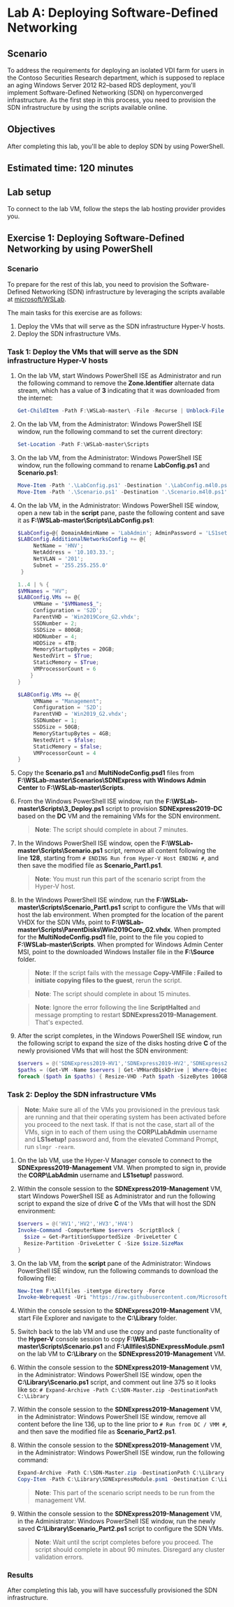 ﻿---
lab:
    title: 'Lab A: Deploying Software-Defined Networking'
    module: 'Module 4: Planning for and Implementing Azure Stack HCI Networking'
---

# Lab A: Deploying Software-Defined Networking

## Scenario

To address the requirements for deploying an isolated VDI farm for users in the Contoso Securities Research department, which is supposed to replace an aging Windows Server 2012 R2–based RDS deployment, you'll implement Software-Defined Networking (SDN) on hyperconverged infrastructure. As the first step in this process, you need to provision the SDN infrastructure by using the scripts available online.

## Objectives

After completing this lab, you'll be able to deploy SDN by using PowerShell.

## Estimated time: 120 minutes

## Lab setup

To connect to the lab VM, follow the steps the lab hosting provider provides you.

## Exercise 1: Deploying Software-Defined Networking by using PowerShell

### Scenario

To prepare for the rest of this lab, you need to provision the Software-Defined Networking (SDN) infrastructure by leveraging the scripts available at [microsoft/WSLab](https://aka.ms/sdnexpress-with-windows-admin-center).

The main tasks for this exercise are as follows:

1. Deploy the VMs that will serve as the SDN infrastructure Hyper-V hosts.
1. Deploy the SDN infrastructure VMs.

### Task 1: Deploy the VMs that will serve as the SDN infrastructure Hyper-V hosts

1. On the lab VM, start Windows PowerShell ISE as Administrator and run the following command to remove the **Zone.Identifier** alternate data stream, which has a value of **3** indicating that it was downloaded from the internet:

   ```powershell
   Get-ChildItem -Path F:\WSLab-master\ -File -Recurse | Unblock-File
   ```

1. On the lab VM, from the Administrator: Windows PowerShell ISE window, run the following command to set the current directory:

   ```powershell
   Set-Location -Path F:\WSLab-master\Scripts
   ```
1. On the lab VM, from the Administrator: Windows PowerShell ISE window, run the following command to rename **LabConfig.ps1** and **Scenario.ps1**:

   ```powershell
   Move-Item -Path '.\LabConfig.ps1' -Destination '.\LabConfig.m4l0.ps1' -Force -ErrorAction SilentlyContinue
   Move-Item -Path '.\Scenario.ps1' -Destination '.\Scenario.m4l0.ps1' -Force -ErrorAction SilentlyContinue
   ```

1. On the lab VM, in the Administrator: Windows PowerShell ISE window, open a new tab in the **script** pane, paste the following content and save it as **F:\\WSLab-master\\Scripts\\LabConfig.ps1**:

   ```powershell
   $LabConfig=@{ DomainAdminName = 'LabAdmin'; AdminPassword = 'LS1setup!'; Prefix = 'SDNExpress2019-'; SecureBoot = $false; SwitchName = 'LabSwitch'; DCEdition = '4'; VMs = @(); InstallSCVMM = 'No'; PullServerDC = $false; Internet = $true; AllowedVLANs = "1-400"; AdditionalNetworksInDC = $true; AdditionalNetworksConfig = @(); EnableGuestServiceInterface = $true}
   $LABConfig.AdditionalNetworksConfig += @{
        NetName = 'HNV';
        NetAddress = '10.103.33.';
        NetVLAN = '201';
        Subnet = '255.255.255.0'
    }

   1..4 | % {
   $VMNames = "HV";
   $LABConfig.VMs += @{
        VMName = "$VMNames$_";
        Configuration = 'S2D';
        ParentVHD = 'Win2019Core_G2.vhdx';
        SSDNumber = 2;
        SSDSize = 800GB;
        HDDNumber = 4;
        HDDSize = 4TB;
        MemoryStartupBytes = 20GB;
        NestedVirt = $True;
        StaticMemory = $True;
        VMProcessorCount = 6
       }
   }

   $LABConfig.VMs += @{
        VMName = "Management";
        Configuration = 'S2D';
        ParentVHD = 'Win2019_G2.vhdx';
        SSDNumber = 1;
        SSDSize = 50GB;
        MemoryStartupBytes = 4GB;
        NestedVirt = $false;
        StaticMemory = $false;
        VMProcessorCount = 4
   }
   ```

1. Copy the **Scenario.ps1** and **MultiNodeConfig.psd1** files from **F:\\WSLab-master\\Scenarios\\SDNExpress with Windows Admin Center** to **F:\\WSLab-master\\Scripts**.
1. From the Windows PowerShell ISE window, run the **F:\\WSLab-master\\Scripts\\3_Deploy.ps1** script to provision **SDNExpress2019-DC** based on the **DC** VM and the remaining VMs for the SDN environment.

   > **Note**: The script should complete in about 7 minutes.

1. In the Windows PowerShell ISE window, open the **F:\\WSLab-master\\Scripts\\Scenario.ps1** script, remove all content following the line **128**, starting from `# ENDING Run from Hyper-V Host ENDING #`, and then save the modified file as **Scenario_Part1.ps1**.

   > **Note**: You must run this part of the scenario script from the Hyper-V host.

1. In the Windows PowerShell ISE window, run the **F:\\WSLab-master\\Scripts\\Scenario_Part1.ps1** script to configure the VMs that will host the lab environment. When prompted for the location of the parent VHDX for the SDN VMs, point to **F:\\WSLab-master\\Scripts\\ParentDisks\\Win2019Core_G2.vhdx**. When prompted for the **MultiNodeConfig.psd1** file, point to the file you copied to **F:\\WSLab-master\\Scripts**. When prompted for Windows Admin Center MSI, point to the downloaded Windows Installer file in the **F:\\Source** folder.

   > **Note**: If the script fails with the message **Copy-VMFile : Failed to initiate copying files to the guest**, rerun the script.

   > **Note**: The script should complete in about 15 minutes.

   > **Note**: Ignore the error following the line **ScriptHalted** and message prompting to restart **SDNExpress2019-Management**. That's expected.

1. After the script completes, in the Windows PowerShell ISE window, run the following script to expand the size of the disks hosting drive **C** of the newly provisioned VMs that will host the SDN environment:

   ```powershell
   $servers = @('SDNExpress2019-HV1','SDNExpress2019-HV2','SDNExpress2019-HV3','SDNExpress2019-HV4')
   $paths = (Get-VM -Name $servers | Get-VMHardDiskDrive | Where-Object {$_.ControllerLocation -eq 0} | Select-Object Path).Path
   foreach ($path in $paths) { Resize-VHD -Path $path -SizeBytes 100GB }
   ```

### Task 2: Deploy the SDN infrastructure VMs

   > **Note**: Make sure all of the VMs you provisioned in the previous task are running and that their operating system has been activated before you proceed to the next task. If that is not the case, start all of the VMs, sign in to each of them  using the **CORP\\LabAdmin** username and **LS1setup!** password and, from the elevated Command Prompt, run `slmgr -rearm`.

1. On the lab VM, use the Hyper-V Manager console to connect to the **SDNExpress2019-Management** VM. When prompted to sign in, provide the **CORP\\LabAdmin** username and **LS1setup!** password.
1. Within the console session to the **SDNExpress2019-Management** VM, start Windows PowerShell ISE as Administrator and run the following script to expand the size of drive **C** of the VMs that will host the SDN environment:

   ```powershell
   $servers = @('HV1','HV2','HV3','HV4')
   Invoke-Command -ComputerName $servers -ScriptBlock {
     $size = Get-PartitionSupportedSize -DriveLetter C
     Resize-Partition -DriveLetter C -Size $size.SizeMax
   }
   ```

1. On the lab VM, from the **script** pane of the Administrator: Windows PowerShell ISE window, run the following commands to download the following file:

   ```powershell
   New-Item F:\Allfiles -itemtype directory -Force
   Invoke-Webrequest -Uri "https://raw.githubusercontent.com/MicrosoftLearning/WS-013T00-Azure-Stack-HCI/master/Instructions/Allfiles/SDNExpressModule.psm1" -Outfile "F:\Allfiles\SDNExpressModule.psm1"
   ```

1. Within the console session to the **SDNExpress2019-Management** VM, start File Explorer and navigate to the **C:\\Library** folder.

1. Switch back to the lab VM and use the copy and paste functionality of the **Hyper-V** console session to copy **F:\\WSLab-master\\Scripts\\Scenario.ps1** and **F:\\Allfiles\\SDNExpressModule.psm1** on the lab VM to **C:\\Library** on the **SDNExpress2019-Management** VM.

1. Within the console session to the **SDNExpress2019-Management** VM, in the Administrator: Windows PowerShell ISE window, open the **C:\\Library\\Scenario.ps1** script, and comment out line 375 so it looks like so: `# Expand-Archive -Path C:\SDN-Master.zip -DestinationPath C:\Library` 

1. Within the console session to the **SDNExpress2019-Management** VM, in the Administrator: Windows PowerShell ISE window, remove all content before the line 136, up to the line prior to `# Run from DC / VMM #`, and then save the modified file as **Scenario_Part2.ps1**.

1. Within the console session to the **SDNExpress2019-Management** VM, in the Administrator: Windows PowerShell ISE window, run the following command:

   ```powershell
   Expand-Archive -Path C:\SDN-Master.zip -DestinationPath C:\Library
   Copy-Item -Path C:\Library\SDNExpressModule.psm1 -Destination C:\Library\SDN-master\SDNExpress\scripts -Force
   ```

   > **Note**: This part of the scenario script needs to be run from the management VM.

1. Within the console session to the **SDNExpress2019-Management** VM, in the Administrator: Windows PowerShell ISE window, run the newly saved **C:\\Library\\Scenario_Part2.ps1** script to configure the SDN VMs.

   > **Note**: Wait until the script completes before you proceed. The script should complete in about 90 minutes. Disregard any cluster validation errors.

### Results

After completing this lab, you will have successfully provisioned the SDN infrastructure.
